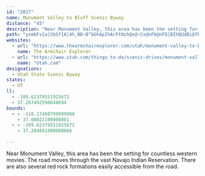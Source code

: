```yaml
---
id: "2017"
name: Monument Valley to Bluff Scenic Byway
distance: "45"
description: "Near Monument Valley, this area has been the setting for countless western movies. The road moves through the vast Navajo Indian Reservation. There are also several red rock formations easily accessible from the road."
path: "yxmbFv{a|SbSf{A|Ah_BD~B^bGhApIhArFtNzh@x@~Cx@nFb@nFD|BIhQUdBi@fBiArAoAl@o@PmADaDe@_Ha@gGTqGdA{[xKmD|AwIdFcFfEeEfEoGrIwGbKiQhYaKnOyBzDsApDy@fEUjCCfBLdFt@hFx@fCfBdE`yBl{D|HhOvBrFtBtGlfAjjDhVbv@~BzHhBlHvDbUnSrrAbBhMlO|yAnDd\\hAdEr@`Bz@rApBvBx@l@ba@vSrHfEtE~Cni@la@xB|Bt@`AvAxCz@xDlFld@rBhKfS`s@zC~IzCzG~DfHnHhLvb@zo@nL`R`EvErExDxDfCvEtBlElA|Ft@tIJnCKbRaBlG_A|EeB|BgAxAeAnPwNrCyBt@e@lDqAfDi@rDCvEPv_AzEbCDfFYhCe@rh@mNtIyApZmChFUvBXxB~@xAdAhBlDhCtFfCfHd@xBB`CGx@Q~@y@jBcGtG{AlBsDrGYdAL`AxDxCb@p@b@bAxA~EpAxBp@p@lFrDdClCr@rA|DlKbA`Bt@z@pUxQdC`BxB|@`F`AnBdA`CzB|[~i@~Mp]dCzGfA`Ex@xDn@jElAbNCzEOpBoAbJCdBHhP^hFhBzObAjKTl\\RfFn@jEtNzr@nCdK`T~r@xBhKn@tDj@lFxI`{@jBhPpBzLhCfJlhAdlDhFnKj~@n}AhSz]`IrMdb@ts@lC`EhErI~@`CzErOp@rAvBfCfBlAbM~GjG`EpCrChCfD~Ypf@pB`ErArDhBrIn@zGDzHc@~\\e@xk@UzMEnITpCb@zBtBnI~Klb@b[~jA|AjFzKrShCvDrDlE`FtElTzP~BvBzH~K`DhDbb@jX`BlAdBdBlBtCn@rAnD`LtI|YfBlFnBzD~AvBfBzAxElDvFpDbBxB^~@XtAt@rEl@dCxBzFdPd_@`Sle@dDfH`DrIz@xClAnGlIrn@|BhL~d@nzAdd@twAb@dA|ArBhCzA~r@bS"
websites:
  - url: "https://www.thearmchairexplorer.com/utah/monument-valley-to-bluff-scenic-byway.php"
    name: The Armchair Explorer
  - url: "https://www.utah.com/things-to-do/scenic-drives/monument-valley-highway-163-scenic-drive/"
    name: "Utah.com"
designations:
  - Utah State Scenic Byway
states:
  - UT
ll:
  - -109.62379551925672
  - 37.267492598648694
bounds:
  - - -110.17498799999998
    - 37.00022100000001
  - - -109.62379551925672
    - 37.284691000000066

---
```


Near Monument Valley, this area has been the setting for countless western movies. The road moves through the vast Navajo Indian Reservation. There are also several red rock formations easily accessible from the road.
